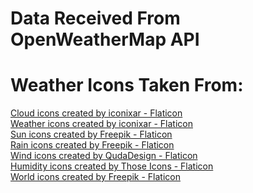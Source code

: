 # Data Received From OpenWeatherMap API

# Weather Icons Taken From:
<a href="https://www.flaticon.com/free-icons/cloud" title="cloud icons">Cloud icons created by iconixar - Flaticon</a> <br>
<a href="https://www.flaticon.com/free-icons/weather" title="weather icons">Weather icons created by iconixar - Flaticon</a> <br>
<a href="https://www.flaticon.com/free-icons/sun" title="sun icons">Sun icons created by Freepik - Flaticon</a> <br>
<a href="https://www.flaticon.com/free-icons/rain" title="rain icons">Rain icons created by Freepik - Flaticon</a> <br>
<a href="https://www.flaticon.com/free-icons/wind" title="wind icons">Wind icons created by QudaDesign - Flaticon</a> <br>
<a href="https://www.flaticon.com/free-icons/humidity" title="humidity icons">Humidity icons created by Those Icons - Flaticon</a> <br>
<a href="https://www.flaticon.com/free-icons/world" title="world icons">World icons created by Freepik - Flaticon</a>

